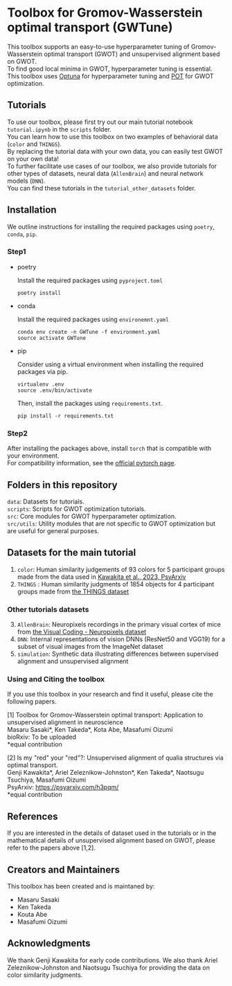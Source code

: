 # Toolbox for Gromov-Wasserstein optimal transport (GWTune)
This toolbox supports an easy-to-use hyperparameter tuning of Gromov-Wasserstein optimal transport (GWOT) and unsupervised alignment based on GWOT.  
To find good local minima in GWOT, hyperparameter tuning is essential.  
This toolbox uses [Optuna](https://optuna.org/) for hyperparameter tuning and [POT](https://pythonot.github.io/) for GWOT optimization.  

## Tutorials
To use our toolbox, please first try out our main tutorial notebook `tutorial.ipynb` in the `scripts` folder.  
You can learn how to use this toolbox on two examples of behavioral data (`color` and `THINGS`).   
By replacing the tutorial data with your own data, you can easily test GWOT on your own data!  
To further facilitate use cases of our toolbox, we also provide tutorials for other types of datasets, neural data (`AllenBrain`) and neural network models (`DNN`).   
You can find these tutorials in the `tutorial_other_datasets` folder.   

## Installation 
We outline instructions for installing the required packages using `poetry`, `conda`, `pip`.

### Step1
- poetry 
    
    Install the required packages using `pyproject.toml`
    ```
    poetry install
    ```
- conda

    Install the required packages using `environemnt.yaml`
    ```
    conda env create -n GWTune -f environment.yaml
    source activate GWTune
    ```
- pip
    
    Consider using a virtual environment when installing the required packages via pip.
    ```
    virtualenv .env
    source .env/bin/activate
    ```
    Then, install the packages using `requirements.txt`.
    ```
    pip install -r requirements.txt
    ```

### Step2
After installing the packages above, install `torch` that is compatible with your environment.    
For compatibility information, see the [official pytorch page](https://pytorch.org/get-started/locally/). 

## Folders in this repository  

`data`: Datasets for tutorials.  
`scripts`: Scripts for GWOT optimization tutorials.  
`src`: Core modules for GWOT hyperparameter optimization.  
`src/utils`: Utility modules that are not specific to GWOT optimization but are useful for general purposes.  

## Datasets for the main tutorial

1. `color`: Human similarity judgements of 93 colors for 5 participant groups made from the data used in [Kawakita et al., 2023, PsyArxiv](https://psyarxiv.com/h3pqm/)
2. `THINGS` : Human similarity judgments of 1854 objects for 4 participant groups made from [the THINGS dataset](https://things-initiative.org/)  

### Other tutorials datasets 
3. `AllenBrain`: Neuropixels recordings in the primary visual cortex of mice from [the Visual Coding - Neuropixels dataset](https://portal.brain-map.org/explore/circuits/visual-coding-neuropixels)    
4. `DNN`: Internal representations of vision DNNs (ResNet50 and VGG19) for a subset of visual images from the ImageNet dataset   
5. `simulation`: Synthetic data illustrating differences between supervised alignment and unsupervised alignment

### Using and Citing the toolbox
If you use this toolbox in your research and find it useful, please cite the following papers.

[1] Toolbox for Gromov-Wasserstein optimal transport: Application to unsupervised alignment in neuroscience   
Masaru Sasaki*, Ken Takeda*, Kota Abe, Masafumi Oizumi    
bioRxiv: To be uploaded   
*equal contribution   

[2] Is my "red" your "red"?: Unsupervised alignment of qualia structures via optimal transport.  
Genji Kawakita*, Ariel Zeleznikow-Johnston*, Ken Takeda*, Naotsugu Tsuchiya, Masafumi Oizumi  
PsyArxiv: https://psyarxiv.com/h3pqm/  
*equal contribution

## References
If you are interested in the details of dataset used in the tutorials or in the mathematical details of unsupervised alignment based on GWOT, please refer to the papers above [1,2].  

## Creators and Maintainers
This toolbox has been created and is maintaned by:

- Masaru Sasaki
- Ken Takeda
- Kouta Abe
- Masafumi Oizumi

## Acknowledgments
We thank Genji Kawakita for early code contributions. We also thank Ariel Zeleznikow-Johnston and Naotsugu Tsuchiya for providing the data on color similarity judgments.
